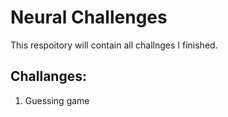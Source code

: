 # Neural Challenges
This respoitory will contain all challnges I finished.

## Challanges:
 1. Guessing game
